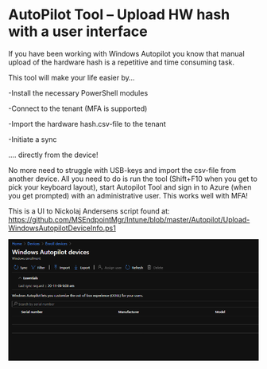 # AutoPilot Tool – Upload HW hash with a user interface
If you have been working with Windows Autopilot you know that manual upload of the hardware hash is a repetitive and time consuming task.

This tool will make your life easier by…

-Install the necessary PowerShell modules

-Connect to the tenant (MFA is supported)

-Import the hardware hash.csv-file to the tenant

-Initiate a sync

…. directly from the device! 

No more need to struggle with USB-keys and import the csv-file from another device. All you need to do is run the tool (Shift+F10 when you get to pick your keyboard layout), start Autopilot Tool and sign in to Azure (when you get prompted) with an administrative user. This works well with MFA!

This is a UI to Nickolaj Andersens script found at: https://github.com/MSEndpointMgr/Intune/blob/master/Autopilot/Upload-WindowsAutopilotDeviceInfo.ps1

![alt text](https://github.com/NicklasAhlberg/AutopilotTool/blob/main/AutopilotTool.gif?raw=true)

